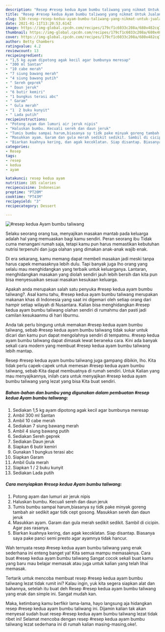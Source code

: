 ```yaml
---
description: "Resep #resep kedua Ayam bumbu taliwang yang nikmat Untuk Jualan"
title: "Resep #resep kedua Ayam bumbu taliwang yang nikmat Untuk Jualan"
slug: 530-resep-resep-kedua-ayam-bumbu-taliwang-yang-nikmat-untuk-jualan
date: 2021-01-11T13:20:53.614Z
image: https://img-global.cpcdn.com/recipes/179cf1c6033c208a/680x482cq70/resep-kedua-ayam-bumbu-taliwang-foto-resep-utama.jpg
thumbnail: https://img-global.cpcdn.com/recipes/179cf1c6033c208a/680x482cq70/resep-kedua-ayam-bumbu-taliwang-foto-resep-utama.jpg
cover: https://img-global.cpcdn.com/recipes/179cf1c6033c208a/680x482cq70/resep-kedua-ayam-bumbu-taliwang-foto-resep-utama.jpg
author: Betty Chambers
ratingvalue: 4.2
reviewcount: 13
recipeingredient:
- "1,5 kg ayam dipotong agak kecil agar bumbunya meresap"
- "300 ml Santan"
- "10 cabe merah"
- "7 siung bawang merah"
- "4 siung bawang putih"
- " Sereh geprek"
- " Daun jeruk"
- "6 butir kemiri"
- "1 bungkus terasi abc"
- " Garam"
- " Gula merah"
- "1  2 buku kunyit"
- " Lada putih"
recipeinstructions:
- "Potong ayam dan lumuri air jeruk nipis"
- "Haluskan bumbu. Kecuali sereh dan daun jeruk"
- "Tumis bumbu sampai harum,biasanya sy tidk pake minyak goreng tambah air sedikit agar tidk cept gosong. Masukkan sereh dan daun jeruk"
- "Masukkan ayam. Garam dan gula merah sedikit sedikit. Sambil di cicipin. Agar pas rasanya."
- "Biarkan kuahnya kering, dan agak kecoklatan. Siap disantap. Biasanya saya pake panci semi presto agar ayamnya tidak hancur."
categories:
- Resep
tags:
- resep
- kedua
- ayam

katakunci: resep kedua ayam 
nutrition: 165 calories
recipecuisine: Indonesian
preptime: "PT20M"
cooktime: "PT43M"
recipeyield: "3"
recipecategory: Dessert

---
```



![#resep kedua Ayam bumbu taliwang](https://img-global.cpcdn.com/recipes/179cf1c6033c208a/680x482cq70/resep-kedua-ayam-bumbu-taliwang-foto-resep-utama.jpg)

Selaku seorang orang tua, menyajikan masakan mantab pada keluarga adalah hal yang memuaskan bagi kamu sendiri. Peran seorang ibu Tidak cuma menangani rumah saja, tetapi kamu pun harus memastikan kebutuhan nutrisi terpenuhi dan juga olahan yang dimakan anak-anak wajib enak.

Di era  sekarang, kamu memang dapat membeli masakan jadi meski tanpa harus capek memasaknya lebih dulu. Tapi banyak juga lho orang yang selalu mau menghidangkan yang terbaik untuk keluarganya. Lantaran, menghidangkan masakan yang diolah sendiri jauh lebih bersih dan kita pun bisa menyesuaikan sesuai masakan kesukaan keluarga. 



Apakah anda merupakan salah satu penyuka #resep kedua ayam bumbu taliwang?. Asal kamu tahu, #resep kedua ayam bumbu taliwang merupakan makanan khas di Indonesia yang saat ini digemari oleh setiap orang dari hampir setiap wilayah di Nusantara. Kalian bisa menghidangkan #resep kedua ayam bumbu taliwang olahan sendiri di rumahmu dan pasti jadi camilan kesukaanmu di hari liburmu.

Anda tak perlu bingung untuk memakan #resep kedua ayam bumbu taliwang, sebab #resep kedua ayam bumbu taliwang tidak sukar untuk dicari dan kamu pun dapat mengolahnya sendiri di tempatmu. #resep kedua ayam bumbu taliwang dapat dimasak lewat beraneka cara. Kini ada banyak sekali cara modern yang membuat #resep kedua ayam bumbu taliwang lebih mantap.

Resep #resep kedua ayam bumbu taliwang juga gampang dibikin, lho. Kita tidak perlu capek-capek untuk memesan #resep kedua ayam bumbu taliwang, sebab Kita dapat membuatnya di rumah sendiri. Untuk Kalian yang mau menyajikannya, inilah cara untuk menyajikan #resep kedua ayam bumbu taliwang yang lezat yang bisa Kita buat sendiri.

<!--inarticleads1-->

##### Bahan-bahan dan bumbu yang digunakan dalam pembuatan #resep kedua Ayam bumbu taliwang:

1. Sediakan 1,5 kg ayam dipotong agak kecil agar bumbunya meresap
1. Ambil 300 ml Santan
1. Ambil 10 cabe merah
1. Sediakan 7 siung bawang merah
1. Ambil 4 siung bawang putih
1. Sediakan  Sereh geprek
1. Sediakan  Daun jeruk
1. Siapkan 6 butir kemiri
1. Gunakan 1 bungkus terasi abc
1. Siapkan  Garam
1. Ambil  Gula merah
1. Siapkan 1 / 2 buku kunyit
1. Sediakan  Lada putih




<!--inarticleads2-->

##### Cara menyiapkan #resep kedua Ayam bumbu taliwang:

1. Potong ayam dan lumuri air jeruk nipis
1. Haluskan bumbu. Kecuali sereh dan daun jeruk
1. Tumis bumbu sampai harum,biasanya sy tidk pake minyak goreng tambah air sedikit agar tidk cept gosong. Masukkan sereh dan daun jeruk
1. Masukkan ayam. Garam dan gula merah sedikit sedikit. Sambil di cicipin. Agar pas rasanya.
1. Biarkan kuahnya kering, dan agak kecoklatan. Siap disantap. Biasanya saya pake panci semi presto agar ayamnya tidak hancur.




Wah ternyata resep #resep kedua ayam bumbu taliwang yang enak sederhana ini enteng banget ya! Kita semua mampu memasaknya. Cara buat #resep kedua ayam bumbu taliwang Sangat cocok sekali buat kamu yang baru mau belajar memasak atau juga untuk kalian yang telah lihai memasak.

Tertarik untuk mencoba membuat resep #resep kedua ayam bumbu taliwang lezat tidak rumit ini? Kalau ingin, yuk kita segera siapkan alat dan bahannya, setelah itu buat deh Resep #resep kedua ayam bumbu taliwang yang enak dan simple ini. Sangat mudah kan. 

Maka, ketimbang kamu berfikir lama-lama, hayo langsung aja hidangkan resep #resep kedua ayam bumbu taliwang ini. Dijamin kalian tak akan menyesal sudah buat resep #resep kedua ayam bumbu taliwang lezat tidak ribet ini! Selamat mencoba dengan resep #resep kedua ayam bumbu taliwang lezat sederhana ini di rumah kalian masing-masing,oke!.


